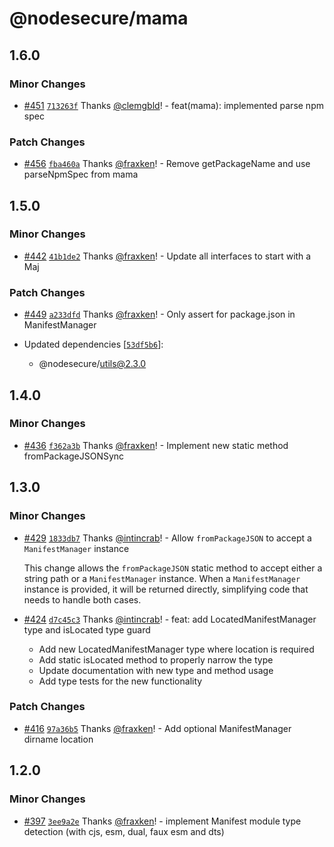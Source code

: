 # @nodesecure/mama

## 1.6.0

### Minor Changes

- [#451](https://github.com/NodeSecure/scanner/pull/451) [`713263f`](https://github.com/NodeSecure/scanner/commit/713263f185e53edd819fd939f2a76731a918e499) Thanks [@clemgbld](https://github.com/clemgbld)! - feat(mama): implemented parse npm spec

### Patch Changes

- [#456](https://github.com/NodeSecure/scanner/pull/456) [`fba460a`](https://github.com/NodeSecure/scanner/commit/fba460ad264a2775aad6b198c5434e5ebd207641) Thanks [@fraxken](https://github.com/fraxken)! - Remove getPackageName and use parseNpmSpec from mama

## 1.5.0

### Minor Changes

- [#442](https://github.com/NodeSecure/scanner/pull/442) [`41b1de2`](https://github.com/NodeSecure/scanner/commit/41b1de2641581d90aac21743733d6d5c6ffe2d31) Thanks [@fraxken](https://github.com/fraxken)! - Update all interfaces to start with a Maj

### Patch Changes

- [#449](https://github.com/NodeSecure/scanner/pull/449) [`a233dfd`](https://github.com/NodeSecure/scanner/commit/a233dfd8f0ad0a3bd82592181bfee4a59414a380) Thanks [@fraxken](https://github.com/fraxken)! - Only assert for package.json in ManifestManager

- Updated dependencies [[`53df5b6`](https://github.com/NodeSecure/scanner/commit/53df5b6840a20b9dc8379ba44ffb5c9e4816d535)]:
  - @nodesecure/utils@2.3.0

## 1.4.0

### Minor Changes

- [#436](https://github.com/NodeSecure/scanner/pull/436) [`f362a3b`](https://github.com/NodeSecure/scanner/commit/f362a3b75db69e961d85758b9ca7c56849ceaf4a) Thanks [@fraxken](https://github.com/fraxken)! - Implement new static method fromPackageJSONSync

## 1.3.0

### Minor Changes

- [#429](https://github.com/NodeSecure/scanner/pull/429) [`1833db7`](https://github.com/NodeSecure/scanner/commit/1833db7f3ae128be159cfcca29ee6352d516f34a) Thanks [@intincrab](https://github.com/intincrab)! - Allow `fromPackageJSON` to accept a `ManifestManager` instance

  This change allows the `fromPackageJSON` static method to accept either a string path or a `ManifestManager` instance. When a `ManifestManager` instance is provided, it will be returned directly, simplifying code that needs to handle both cases.

- [#424](https://github.com/NodeSecure/scanner/pull/424) [`d7c45c3`](https://github.com/NodeSecure/scanner/commit/d7c45c33c23cca5bbfa1d2c4bfa0f6d8987248a1) Thanks [@intincrab](https://github.com/intincrab)! - feat: add LocatedManifestManager type and isLocated type guard

  - Add new LocatedManifestManager type where location is required
  - Add static isLocated method to properly narrow the type
  - Update documentation with new type and method usage
  - Add type tests for the new functionality

### Patch Changes

- [#416](https://github.com/NodeSecure/scanner/pull/416) [`97a36b5`](https://github.com/NodeSecure/scanner/commit/97a36b523aa9b22900cd4ad822aa6a083e254121) Thanks [@fraxken](https://github.com/fraxken)! - Add optional ManifestManager dirname location

## 1.2.0

### Minor Changes

- [#397](https://github.com/NodeSecure/scanner/pull/397) [`3ee9a2e`](https://github.com/NodeSecure/scanner/commit/3ee9a2e17c877e7ea6fe23fc4ffc86578e6d0b72) Thanks [@fraxken](https://github.com/fraxken)! - implement Manifest module type detection (with cjs, esm, dual, faux esm and dts)

